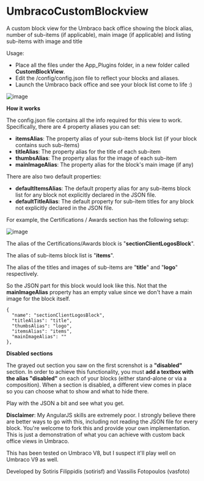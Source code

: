# UmbracoCustomBlockview
A custom block view for the Umbraco back office showing the block alias, number of sub-items (if applicable), main image (if applicable) and listing sub-items with image and title

Usage:
- Place all the files under the App_Plugins folder, in a new folder called **CustomBlockView**.
- Edit the /config/config.json file to reflect your blocks and aliases.
- Launch the Umbraco back office and see your block list come to life :)


![image](https://user-images.githubusercontent.com/1838996/142765239-06c1b0e7-3e8a-46ed-8a8a-c7a7b9f9471a.png)

**How it works**

The config.json file contains all the info required for this view to work. Specifically, there are 4 property aliases you can set:

- **itemsAlias**: The property alias of your sub-items block list (if your block contains such sub-items)
- **titleAlias**: The property alias for the title of each sub-item
- **thumbsAlias**: The property alias for the image of each sub-item
- **mainImageAlias**: The property alias for the block's main image (if any)

There are also two default properties:
- **defaultItemsAlias**: The default property alias for any sub-items block list for any block not explicitly declared in the JSON file.
- **defaultTitleAlias**: The default property for sub-item titles for any block not explicitly declared in the JSON file.

For example, the Certifications / Awards section has the following setup:

![image](https://user-images.githubusercontent.com/1838996/142765573-489f84fc-5c2d-4d31-905a-57d3b14baf5d.png)

The alias of the Certifications/Awards block is "**sectionClientLogosBlock**".

The alias of sub-items block list is "**items**".

The alias of the titles and images of sub-items are "**title**" and "**logo**" respectively.

So the JSON part for this block would look like this. Not that the **mainImageAlias** property has an empty value since we don't have a main image for the block itself.
```
{
  "name": "sectionClientLogosBlock",
  "titleAlias": "title",
  "thumbsAlias": "logo",
  "itemsAlias": "items",
  "mainImageAlias": ""
},
```

**Disabled sections**

The grayed out section you saw on the first screnshot is a **"disabled"** section. In order to achieve this functionality, you must **add a textbox with the alias "disabled"** on each of your blocks (either stand-alone or via a composition). When a section is disabled, a different view comes in place so you can choose what to show and what to hide there.

Play with the JSON a bit and see what you get.

**Disclaimer**: My AngularJS skills are extremely poor. I strongly believe there are better ways to go with this, including not reading the JSON file for every block. You're welcome to fork this and provide your own implementation. This is just a demonstration of what you can achieve with custom back office views in Umbraco.

This has been tested on Umbraco V8, but I suspect it'll play well on Umbraco V9 as well.

Developed by Sotiris Filippidis (sotirisf) and Vassilis Fotopoulos (vasfoto)


